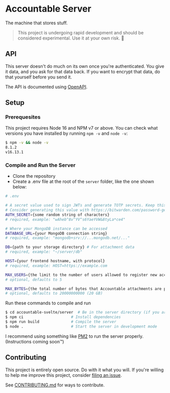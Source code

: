 # Accountable Server

The machine that stores stuff.

> This project is undergoing rapid development and should be considered experimental. Use it at your own risk. 🤙

## API

This server doesn't do much on its own once you're authenticated. You give it data, and you ask for that data back. If you want to encrypt that data, do that yourself before you send it.

The API is documented using [OpenAPI](https://petstore.swagger.io/?url=https://raw.githubusercontent.com/AverageHelper/accountable-svelte/main/server/openapi.yaml).

## Setup

### Prerequesites

This project requires Node 16 and NPM v7 or above. You can check what versions you have installed by running `npm -v` and `node -v`:

```sh
$ npm -v && node -v
8.1.2
v16.13.1
```

### Compile and Run the Server

- Clone the repository
- Create a .env file at the root of the `server` folder, like the one shown below:

```sh
# .env

# A secret value used to sign JWTs and generate TOTP secrets. Keep this safe.
# Consider generating this value with https://bitwarden.com/password-generator/
AUTH_SECRET={some random string of characters}
# required, example: "wAheb^8v^YV^s6YaeYVW&8tyLa*ce4"

# Where your MongoDB instance can be accessed
DATABASE_URL={your MongoDB connection string}
# required, example: "mongodb+srv://...mongodb.net/..."

DB={path to your storage directory} # For attachment data
# required, example: "~/server/db"

HOST={your frontend hostname, with protocol}
# required, example: HOST=https://example.com

MAX_USERS={the limit to the number of users allowed to register new accounts}
# optional, defaults to 5

MAX_BYTES={the total number of bytes that Accountable attachments are permitted to occupy on the system}
# optional, defaults to 20000000000 (20 GB)
```

Run these commands to compile and run

```sh
$ cd accountable-svelte/server  # Be in the server directory (if you aren't already)
$ npm ci                     # Install dependencies
$ npm run build              # Compile the server
$ node .                     # Start the server in development mode
```

I recommend using something like [PM2](https://pm2.keymetrics.io) to run the server properly. (Instructions coming soon™)

## Contributing

This project is entirely open source. Do with it what you will. If you're willing to help me improve this project, consider [filing an issue](https://github.com/AverageHelper/accountable-svelte/issues/new/choose).

See [CONTRIBUTING.md](/CONTRIBUTING.md) for ways to contribute.
